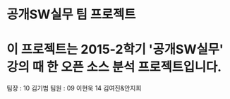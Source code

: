 # 공개SW실무 팀 프로젝트
# 이 프로젝트는 2015-2학기 '공개SW실무' 강의 때 한 오픈 소스 분석 프로젝트입니다.
팀장 : 10 김기범
팀원 : 09 이현욱 14 김여진&안지희
